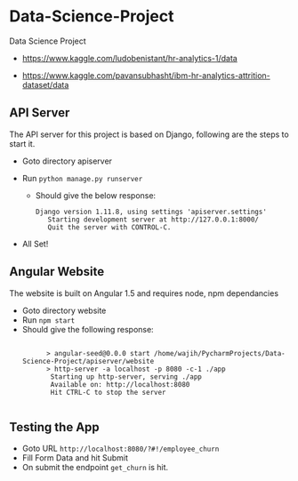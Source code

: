 # Data-Science-Project
Data Science Project 

- https://www.kaggle.com/ludobenistant/hr-analytics-1/data

- https://www.kaggle.com/pavansubhasht/ibm-hr-analytics-attrition-dataset/data



## API Server

The API server for this project is based on Django, following are the steps to start it.

- Goto directory apiserver
- Run ```python manage.py runserver```
  - Should give the below response:
      <pre><code>Django version 1.11.8, using settings 'apiserver.settings'
       Starting development server at http://127.0.0.1:8000/
       Quit the server with CONTROL-C.</code></pre>

- All Set!


## Angular Website

The website is built on Angular 1.5 and requires node, npm dependancies

- Goto directory website
- Run `npm start`
- Should give the following response:
    <pre><code>
        > angular-seed@0.0.0 start /home/wajih/PycharmProjects/Data-Science-Project/apiserver/website
        > http-server -a localhost -p 8080 -c-1 ./app
         Starting up http-server, serving ./app
         Available on: http://localhost:8080
         Hit CTRL-C to stop the server
    </code></pre>
    
 ## Testing the App
 
 - Goto URL `http://localhost:8080/?#!/employee_churn`
 - Fill Form Data and hit Submit
 - On submit the endpoint `get_churn` is hit.
